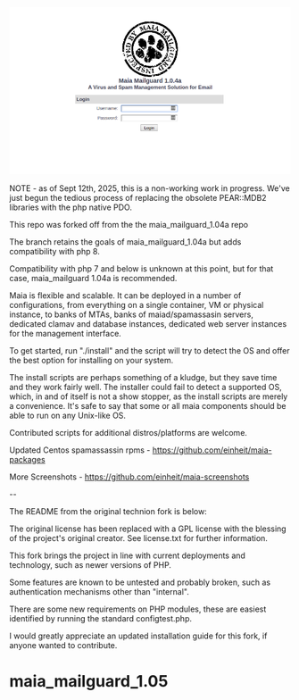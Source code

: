 ![maia web interface](https://github.com/einheit/maia-screenshots/blob/master/01-maia-login-screen.png "maia web interface")

NOTE - as of Sept 12th, 2025, this is a non-working work in progress. We've just begun the tedious process of replacing the obsolete PEAR::MDB2 libraries with the php native PDO. 

This repo was forked off from the the maia_mailguard_1.04a repo

The branch retains the goals of maia_mailguard_1.04a but adds compatibility with php 8.

Compatibility with php 7 and below is unknown at this point, but for that case, maia_mailguard 1.04a is recommended.

Maia is flexible and scalable. It can be deployed in a number of configurations, from everything on a single container, VM or physical instance, to banks of MTAs, banks of maiad/spamassasin servers, dedicated clamav and database instances, dedicated web server instances for the management interface.

To get started, run "./install" and the script will try to detect the OS and offer the best option for installing on your system. 

The install scripts are perhaps something of a kludge, but they save time and they work fairly well. The installer could fail to detect a supported OS, which, in and of itself is not a show stopper, as the install scripts are merely a convenience. It's safe to say that some or all maia components should be able to run on any Unix-like OS.

Contributed scripts for additional distros/platforms are welcome.

Updated Centos spamassassin rpms - https://github.com/einheit/maia-packages

More Screenshots - https://github.com/einheit/maia-screenshots

-- 

The README from the original technion fork is below:

The original license has been replaced with a GPL license with the blessing of the project's original creator. See license.txt for further information.

This fork brings the project in line with current deployments and technology, such as newer versions of PHP.

Some features are known to be untested and probably broken, such as authentication mechanisms other than "internal".

There are some new requirements on PHP modules, these are easiest identified by running the standard configtest.php.

I would greatly appreciate an updated installation guide for this fork, if anyone wanted to contribute.

# maia_mailguard_1.05
